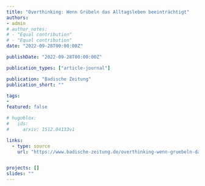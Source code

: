 ```yaml
---
title: "Overthinking: Wenn Grübeln das Alltagsleben beeinträchtigt"
authors:
- admin
# author_notes:
# - "Equal contribution"
# - "Equal contribution"
date: "2022-09-28T00:00:00Z"

publishDate: "2022-09-28T00:00:00Z"

publication_types: ["article-journal"]

publication: "Badische Zeitung"
publication_short: ""

tags:
- 
featured: false

# hugoblox:
#   ids:
#     arxiv: 1512.04133v1

links:
  - type: source
    url: "https://www.badische-zeitung.de/overthinking-wenn-gruebeln-das-alltagsleben-beeintraechtigt"


projects: []
slides: ""
---
```

